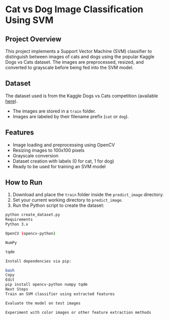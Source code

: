 # Cat vs Dog Image Classification Using SVM

## Project Overview
This project implements a Support Vector Machine (SVM) classifier to distinguish between images of cats and dogs using the popular Kaggle Dogs vs Cats dataset. The images are preprocessed, resized, and converted to grayscale before being fed into the SVM model.

## Dataset
The dataset used is from the Kaggle Dogs vs Cats competition (available [here](https://www.kaggle.com/c/dogs-vs-cats/data)).  
- The images are stored in a `train` folder.  
- Images are labeled by their filename prefix (`cat` or `dog`).

## Features
- Image loading and preprocessing using OpenCV  
- Resizing images to 100x100 pixels  
- Grayscale conversion  
- Dataset creation with labels (0 for cat, 1 for dog)  
- Ready to be used for training an SVM model

## How to Run
1. Download and place the `train` folder inside the `predict_image` directory.  
2. Set your current working directory to `predict_image`.  
3. Run the Python script to create the dataset:  
```bash
python create_dataset.py
Requirements
Python 3.x

OpenCV (opencv-python)

NumPy

tqdm

Install dependencies via pip:

bash
Copy
Edit
pip install opencv-python numpy tqdm
Next Steps
Train an SVM classifier using extracted features

Evaluate the model on test images

Experiment with color images or other feature extraction methods
